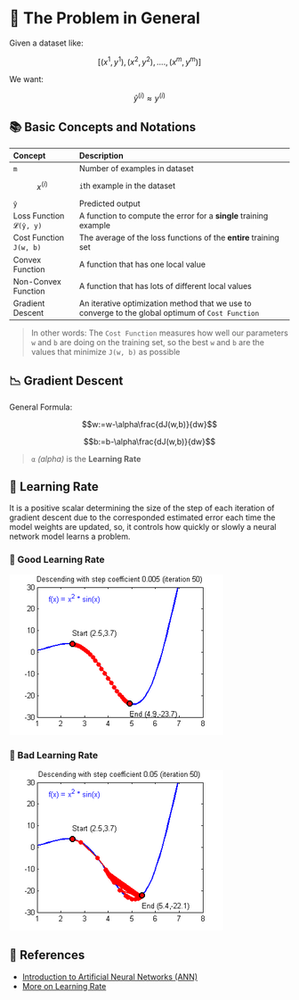 # 🔎 The Problem in General

Given a dataset like:

$$[(x^{1},y^{1}), (x^{2},y^{2}), ...., (x^{m},y^{m})]$$

We want:

$$\hat{y}^{(i)} \approx y^{(i)}$$

## 📚 Basic Concepts and Notations

| Concept | Description |
| :--- | :--- |
| `m` | Number of examples in dataset |
| $$x^{(i)}$$ | `i`th example in the dataset |
| `ŷ` | Predicted output |
| Loss Function `𝓛(ŷ, y)` | A function to compute the error for a **single** training example |
| Cost Function `𝙹(w, b)` | The average of the loss functions of the **entire** training set |
| Convex Function | A function that has one local value |
| Non-Convex Function | A function that has lots of different local values |
| Gradient Descent | An iterative optimization method that we use to converge to the global optimum of `Cost Function` |

> In other words: The `Cost Function` measures how well our parameters `w` and `b` are doing on the training set, so the best `w` and `b` are the values that minimize `𝙹(w, b)` as possible

## 📉 Gradient Descent

General Formula:

$$w:=w-\alpha\frac{dJ(w,b)}{dw}$$

$$b:=b-\alpha\frac{dJ(w,b)}{dw}$$

> `α` _\(alpha\)_ is the **Learning Rate**

## 🥽 Learning Rate

It is a positive scalar determining the size of the step of each iteration of gradient descent due to the corresponded estimated error each time the model weights are updated, so, it controls how quickly or slowly a neural network model learns a problem.

### 🎀 Good Learning Rate

![](../.gitbook/assets/goodsgd.gif)

### 💢 Bad Learning Rate

![](../.gitbook/assets/badsgd.gif)

## 🧐 References

* [Introduction to Artificial Neural Networks \(ANN\)](https://searchenterpriseai.techtarget.com/definition/neural-network)
* [More on Learning Rate](https://machinelearningmastery.com/learning-rate-for-deep-learning-neural-networks/)

